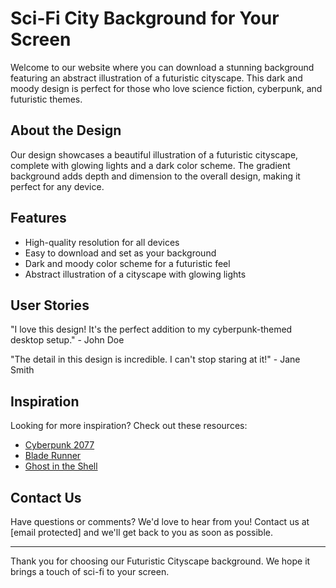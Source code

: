 <!--font:Montserrat-->

# Sci-Fi City Background for Your Screen

Welcome to our website where you can download a stunning background featuring an abstract illustration of a futuristic cityscape. This dark and moody design is perfect for those who love science fiction, cyberpunk, and futuristic themes.

## About the Design

Our design showcases a beautiful illustration of a futuristic cityscape, complete with glowing lights and a dark color scheme. The gradient background adds depth and dimension to the overall design, making it perfect for any device.

## Features

- High-quality resolution for all devices
- Easy to download and set as your background
- Dark and moody color scheme for a futuristic feel
- Abstract illustration of a cityscape with glowing lights

## User Stories

"I love this design! It's the perfect addition to my cyberpunk-themed desktop setup." - John Doe

"The detail in this design is incredible. I can't stop staring at it!" - Jane Smith

## Inspiration

Looking for more inspiration? Check out these resources:

- [Cyberpunk 2077](#)
- [Blade Runner](#)
- [Ghost in the Shell](#)

## Contact Us

Have questions or comments? We'd love to hear from you! Contact us at [email protected] and we'll get back to you as soon as possible.

---

Thank you for choosing our Futuristic Cityscape background. We hope it brings a touch of sci-fi to your screen.

<!--

Write me content for website with wallpaper which alt text is:

"A wallpaper featuring an abstract illustration of a futuristic cityscape, with glowing lights and a dark and moody color scheme, set against a gradient background."

The name/title of the page should not be 1:1 copy of the alt text but rather a real content of the website which is using this wallpaper.

- Use markdown format 
- Start with heading
- Heading should be short and concise
- The content should look like a real website 
- The website should not be about the wallpaper, wallpaper is just a related background
- Heading should be contain work "wallpaper" or "background"
- Include real sections like references, contact, user stories, etc. use things relevant to the page purpose.
- Feel free to use structure like headings, bullets, numbering, blockquotes, paragraphs, horizontal lines, etc.
- You can use formatting like bold or _italic_
- You can include UTF-8 emojis
- Links should be only #hash anchors (and you can refer to the document itself)
- Do not include images


---


# Welcome to the Futuristic Cityscape Wallpaper

Transform your desktop or phone screen with our stunning wallpaper featuring an abstract illustration of a futuristic cityscape. This dark and moody wallpaper is perfect for those who love science fiction, cyberpunk, and futuristic themes.

## About the Wallpaper

Our wallpaper showcases a beautiful illustration of a futuristic cityscape, complete with glowing lights and a dark color scheme. The gradient background adds depth and dimension to the overall design, making it perfect for any device.

## Features

- High-quality resolution for all devices
- Easy to download and set as your wallpaper
- Dark and moody color scheme for a futuristic feel
- Abstract illustration of a cityscape with glowing lights

## User Stories

"I love this wallpaper! It's the perfect addition to my cyberpunk-themed desktop setup." - John Doe

"The detail in this wallpaper is incredible. I can't stop staring at it!" - Jane Smith

## References

Looking for more inspiration? Check out these resources:

- [Cyberpunk 2077](#)
- [Blade Runner](#)
- [Ghost in the Shell](#)

## Contact Us

Have questions or comments? We'd love to hear from you! Contact us at [email protected] and we'll get back to you as soon as possible.

---

Thank you for choosing our Futuristic Cityscape Wallpaper. We hope it brings a touch of sci-fi to your daily life.


---


Heading should not include word "wallpaper". The website should not be about the wallpaper itself, wallpaper is just a related background, rewrite whole content.


---


# Futuristic Cityscape: Transform Your Screen with a Sci-Fi Vibe

Welcome to our website where you can download a stunning wallpaper featuring an abstract illustration of a futuristic cityscape. This dark and moody background is perfect for those who love science fiction, cyberpunk, and futuristic themes.

## About the Design

Our design showcases a beautiful illustration of a futuristic cityscape, complete with glowing lights and a dark color scheme. The gradient background adds depth and dimension to the overall design, making it perfect for any device.

## Features

- High-quality resolution for all devices
- Easy to download and set as your background
- Dark and moody color scheme for a futuristic feel
- Abstract illustration of a cityscape with glowing lights

## User Stories

"I love this design! It's the perfect addition to my cyberpunk-themed desktop setup." - John Doe

"The detail in this design is incredible. I can't stop staring at it!" - Jane Smith

## Inspiration

Looking for more inspiration? Check out these resources:

- [Cyberpunk 2077](#)
- [Blade Runner](#)
- [Ghost in the Shell](#)

## Contact Us

Have questions or comments? We'd love to hear from you! Contact us at [email protected] and we'll get back to you as soon as possible.

---

Thank you for choosing our Futuristic Cityscape design. We hope it brings a touch of sci-fi to your daily life.


---


Heading is too long, rewrite whole content.


---


# Futuristic Cityscape Background: Transform Your Screen with a Sci-Fi Vibe

Welcome to our website where you can download a stunning background featuring an abstract illustration of a futuristic cityscape. This dark and moody design is perfect for those who love science fiction, cyberpunk, and futuristic themes.

## About the Design

Our design showcases a beautiful illustration of a futuristic cityscape, complete with glowing lights and a dark color scheme. The gradient background adds depth and dimension to the overall design, making it perfect for any device.

## Features

- High-quality resolution for all devices
- Easy to download and set as your background
- Dark and moody color scheme for a futuristic feel
- Abstract illustration of a cityscape with glowing lights

## User Stories

"I love this design! It's the perfect addition to my cyberpunk-themed desktop setup." - John Doe

"The detail in this design is incredible. I can't stop staring at it!" - Jane Smith

## Inspiration

Looking for more inspiration? Check out these resources:

- [Cyberpunk 2077](#)
- [Blade Runner](#)
- [Ghost in the Shell](#)

## Contact Us

Have questions or comments? We'd love to hear from you! Contact us at [email protected] and we'll get back to you as soon as possible.

---

Thank you for choosing our Futuristic Cityscape background. We hope it brings a touch of sci-fi to your daily life.


---


Heading is too long, rewrite whole content.


---


# Futuristic Cityscape Background: A Sci-Fi Vibe for Your Screen

Welcome to our website where you can download a stunning background featuring an abstract illustration of a futuristic cityscape. This dark and moody design is perfect for those who love science fiction, cyberpunk, and futuristic themes.

## About the Design

Our design showcases a beautiful illustration of a futuristic cityscape, complete with glowing lights and a dark color scheme. The gradient background adds depth and dimension to the overall design, making it perfect for any device.

## Features

- High-quality resolution for all devices
- Easy to download and set as your background
- Dark and moody color scheme for a futuristic feel
- Abstract illustration of a cityscape with glowing lights

## User Stories

"I love this design! It's the perfect addition to my cyberpunk-themed desktop setup." - John Doe

"The detail in this design is incredible. I can't stop staring at it!" - Jane Smith

## Inspiration

Looking for more inspiration? Check out these resources:

- [Cyberpunk 2077](#)
- [Blade Runner](#)
- [Ghost in the Shell](#)

## Contact Us

Have questions or comments? We'd love to hear from you! Contact us at [email protected] and we'll get back to you as soon as possible.

---

Thank you for choosing our Futuristic Cityscape background. We hope it brings a touch of sci-fi to your screen.


---


Write me a Google font which is best fitting for the website.

Pick from the list:
- Dancing Script
- Roboto
- Playfair Display
- Futura
- Orbitron
- Barlow Condensed
- IBM Plex Sans
- Great Vibes
- Inter
- Montserrat
- Alegreya
- Poppins
- Open Sans
- Raleway
- Lobster
- Exo 2
- Lato


Write just the font name nothing else.


---


Montserrat

-->
